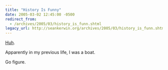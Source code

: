 ```yaml
---
title: "History Is Funny"
date: 2005-03-02 12:45:00 -0500
redirect_from:
  - /archives/2005/03/history_is_funn.shtml
legacy_url: http://seankerwin.org/archives/2005/03/history_is_funn.shtml
---
```

[Huh](http://www.history.navy.mil/danfs/cfa9/skirwan.htm).

Apparently in my previous life, I was a boat.

Go figure.
